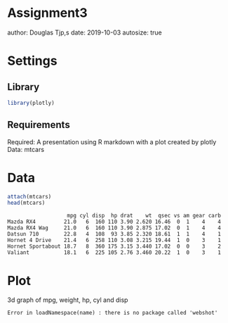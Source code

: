 Assignment3
========================================================
author: Douglas Tjp,s
date: 2019-10-03
autosize: true

Settings
========================================================

## Library


```r
library(plotly)
```

## Requirements

Required: A presentation using R markdown with a plot created by plotly
Data: mtcars

Data
========================================================


```r
attach(mtcars)
head(mtcars)
```

```
                   mpg cyl disp  hp drat    wt  qsec vs am gear carb
Mazda RX4         21.0   6  160 110 3.90 2.620 16.46  0  1    4    4
Mazda RX4 Wag     21.0   6  160 110 3.90 2.875 17.02  0  1    4    4
Datsun 710        22.8   4  108  93 3.85 2.320 18.61  1  1    4    1
Hornet 4 Drive    21.4   6  258 110 3.08 3.215 19.44  1  0    3    1
Hornet Sportabout 18.7   8  360 175 3.15 3.440 17.02  0  0    3    2
Valiant           18.1   6  225 105 2.76 3.460 20.22  1  0    3    1
```
Plot
========================================================

3d graph of mpg, weight, hp, cyl and disp



```
Error in loadNamespace(name) : there is no package called 'webshot'
```
